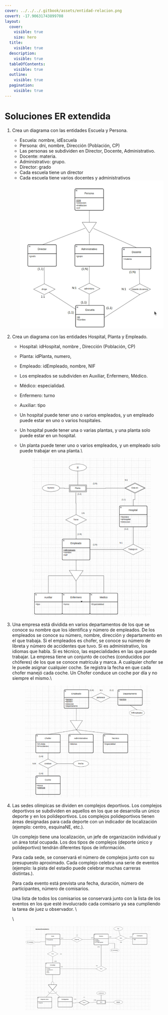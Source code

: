 ```yaml
---
cover: ../../../.gitbook/assets/entidad-relacion.png
coverY: -17.90631743899708
layout:
  cover:
    visible: true
    size: hero
  title:
    visible: true
  description:
    visible: true
  tableOfContents:
    visible: true
  outline:
    visible: true
  pagination:
    visible: true
---
```


# Soluciones ER extendida

1. Crea un diagrama con las entidades Escuela y Persona.
   * Escuela: nombre, idEscuela
   * Persona: dni, nombre, Dirección (Población, CP)&#x20;
   * Las personas se subdividen en Director, Docente, Administrativo.&#x20;
   * Docente: materia.
   * Administrativo: grupo.
   * Director: grado
   * Cada escuela tiene un director
   * Cada escuela tiene varios docentes y administrativos\
     ![](<../../../.gitbook/assets/image (1) (1) (1) (1) (1) (1).png>)
2. Crea un diagrama con las entidades Hospital, Planta y Empleado.
   * Hospital: idHospital, nombre , Dirección (Población, CP)
   * Planta:  idPlanta, numero,
   * Empleado: idEmpleado, nombre, NIF
   * Los empleados se subdividen en Auxiliar, Enfermero, Médico.
   * Médico: especialidad.
   * Enfermero: turno
   * Auxiliar: tipo
   * Un hospital puede tener uno o varios empleados, y un empleado puede estar en uno o varios hospitales.
   * Un hospital puede tener una o varias plantas, y una planta solo puede estar en un hospital.
   *   Un planta puede tener uno o varios empleados, y un empleado solo puede trabajar en una planta.\


       <figure><img src="../../../.gitbook/assets/image (2) (1) (1).png" alt=""><figcaption></figcaption></figure>
3.  Una empresa está dividida en varios departamentos de los que se conoce su nombre que los identifica y número de empleados. De los empleados se conoce su número, nombre, dirección y departamento en el que trabaja. Si el empleados es chofer, se conoce su número de libreta y número de accidentes que tuvo. Si es administrativo, los idiomas que habla. Si es técnico, las especialidades en las que puede trabajar. La empresa tiene un conjunto de coches (conducidos por chóferes) de los que se conoce matrícula y marca. A cualquier chofer se le puede asignar cualquier coche. Se registra la fecha en que cada chofer manejó cada coche. Un Chofer conduce un coche por día y no siempre el mismo.\


    <figure><img src="../../../.gitbook/assets/image (157).png" alt=""><figcaption></figcaption></figure>
4.  Las sedes olímpicas se dividen en complejos deportivos. Los complejos deportivos se subdividen en aquellos en los que se desarrolla un único deporte y en los polideportivos. Los complejos polideportivos tienen áreas designadas para cada deporte con un indicador de localización (ejemplo: centro, esquinaNE, etc.).&#x20;

    Un complejo tiene una localización, un jefe de organización individual y un área total ocupada. Los dos tipos de complejos (deporte único y polideportivo) tendrán diferentes tipos de información.&#x20;

    Para cada sede, se conservará el número de complejos junto con su presupuesto aproximado. Cada complejo celebra una serie de eventos (ejemplo: la pista del estadio puede celebrar muchas carreras distintas.).&#x20;

    Para cada evento está prevista una fecha, duración, número de participantes, número de comisarios.&#x20;

    Una lista de todos los comisarios se conservará junto con la lista de los eventos en los que esté involucrado cada comisario ya sea cumpliendo la tarea de juez u observador. \


    \


    <figure><img src="../../../.gitbook/assets/image (158).png" alt=""><figcaption></figcaption></figure>
